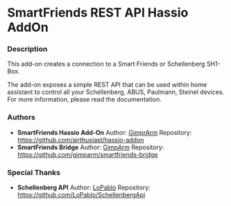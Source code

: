 # SmartFriends REST API Hassio AddOn

### Description
This add-on creates a connection to a Smart Friends or Schellenberg SH1-Box.

The add-on exposes a simple REST API that can be used within home assistant to control all your Schellenberg, ABUS, Paulmann, Steinel devices.
For more information, please read the documentation.

### Authors
- **SmartFriends Hassio Add-On**
  Author: [GimprArm](https://github.com/gimparm)
  Repository: https://github.com/airthusiast/hassio-addon
- **SmartFriends Bridge**
  Author: [GimpArm](https://github.com/gimparm)
  Repository: https://github.com/gimparm/smartfriends-bridge
  
### Special Thanks
- **Schellenberg API**
  Author: [LoPablo](https://github.com/LoPablo)
  Repository: https://github.com/LoPablo/SchellenbergApi